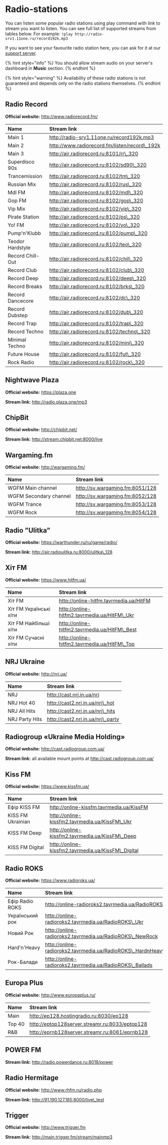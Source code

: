 # Radio-stations

You can listen some popular radio stations using play command with link to stream you want to listen. You can see full list of supported streams from tables below. For example: `!play http://radio-srv1.11one.ru/record192k.mp3`

If you want to see your favourite radio station here, you can ask for it at our [support server](https://discord.gg/EdWspu3).

{% hint style="info" %}
 You should allow stream audio on your server's dashboard in **Music** section.
{% endhint %}

{% hint style="warning" %}
Availability of these radio stations is not guaranteed and depends only on the radio stations themselves.
{% endhint %}

## Radio Record

**Official website:** [http://www.radiorecord.fm/ ](http://www.radiorecord.fm/)

| Name | Stream link |
| :--- | :--- |
| Main 1 | [http://radio-srv1.11one.ru/record192k.mp3 ](http://radio-srv1.11one.ru/record192k.mp3) |
| Main 2 | [http://www.radiorecord.fm/listen/record\_192k ](http://www.radiorecord.fm/listen/record_192k) |
| Main 3 | [http://air.radiorecord.ru:8101/rr\_320 ](http://air.radiorecord.ru:8101/rr_320) |
| Superdisco 90s | [http://air.radiorecord.ru:8102/sd90\_320 ](http://air.radiorecord.ru:8102/sd90_320) |
| Trancemission | [http://air.radiorecord.ru:8102/tm\_320 ](http://air.radiorecord.ru:8102/tm_320) |
| Russian Mix | [http://air.radiorecord.ru:8102/rus\_320 ](http://air.radiorecord.ru:8102/rus_320) |
| Mdl FM | [http://air.radiorecord.ru:8102/mdl\_320 ](http://air.radiorecord.ru:8102/mdl_320) |
| Gop FM | [http://air.radiorecord.ru:8102/gop\_320 ](http://air.radiorecord.ru:8102/gop_320) |
| Vip Mix | [http://air.radiorecord.ru:8102/vip\_320 ](http://air.radiorecord.ru:8102/vip_320) |
| Pirate Station | [http://air.radiorecord.ru:8102/ps\_320 ](http://air.radiorecord.ru:8102/ps_320) |
| Yo! FM | [http://air.radiorecord.ru:8102/yo\_320 ](http://air.radiorecord.ru:8102/yo_320) |
| Pump'n'Klubb | [http://air.radiorecord.ru:8102/pump\_320 ](http://air.radiorecord.ru:8102/pump_320) |
| Teodor Hardstyle | [http://air.radiorecord.ru:8102/teo\_320 ](http://air.radiorecord.ru:8102/teo_320) |
| Record Chill-Out | [http://air.radiorecord.ru:8102/chil\_320 ](http://air.radiorecord.ru:8102/chil_320) |
| Record Club | [http://air.radiorecord.ru:8102/club\_320 ](http://air.radiorecord.ru:8102/club_320) |
| Record Deep | [http://air.radiorecord.ru:8102/deep\_320 ](http://air.radiorecord.ru:8102/deep_320) |
| Record Breaks | [http://air.radiorecord.ru:8102/brks\_320 ](http://air.radiorecord.ru:8102/brks_320) |
| Record Dancecore | [http://air.radiorecord.ru:8102/dc\_320 ](http://air.radiorecord.ru:8102/dc_320) |
| Record Dubstep | [http://air.radiorecord.ru:8102/dub\_320 ](http://air.radiorecord.ru:8102/dub_320) |
| Record Trap | [http://air.radiorecord.ru:8102/trap\_320 ](http://air.radiorecord.ru:8102/trap_320) |
| Record Techno | [http://air.radiorecord.ru:8102/techno\_320 ](http://air.radiorecord.ru:8102/techno_320) |
| Minimal Techno | [http://air.radiorecord.ru:8102/mini\_320 ](http://air.radiorecord.ru:8102/mini_320) |
| Future House | [http://air.radiorecord.ru:8102/fut\_320 ](http://air.radiorecord.ru:8102/fut_320) |
| Rock Radio | [http://air.radiorecord.ru:8102/rock\_320 ](http://air.radiorecord.ru:8102/rock_320) |

## Nightwave Plaza

**Official website:** [https://plaza.one ](https://plaza.one/)

**Stream link:** [http://radio.plaza.one/mp3 ](http://radio.plaza.one/mp3)

## ChipBit

**Official website:** [http://chipbit.net/ ](http://chipbit.net/)

**Stream link:** [http://stream.chipbit.net:8000/live ](http://stream.chipbit.net:8000/live)

## Wargaming.fm

**Official website:** [http://wargaming.fm/ ](http://wargaming.fm/)

| Name | Stream link |
| :--- | :--- |
| WGFM Main channel | [http://sv.wargaming.fm:8051/128 ](http://sv.wargaming.fm:8051/128) |
| WGFM Secondary channel | [http://sv.wargaming.fm:8052/128 ](http://sv.wargaming.fm:8052/128) |
| WGFM Trance | [http://sv.wargaming.fm:8053/128 ](http://sv.wargaming.fm:8053/128) |
| WGFM Rock | [http://sv.wargaming.fm:8054/128 ](http://sv.wargaming.fm:8054/128) |

## Radio "Ulitka"

**Official website:** [https://warthunder.ru/ru/game/radio/ ](https://warthunder.ru/ru/game/radio/)

**Stream link:** [http://air.radioulitka.ru:8000/ulitka\_128 ](http://air.radioulitka.ru:8000/ulitka_128)

## Xiт FM

**Official website:** [https://www.hitfm.ua/ ](https://www.hitfm.ua/)

| Name | Stream link |
| :--- | :--- |
| Хіт FM | [http://online-hitfm.tavrmedia.ua/HitFM ](http://online-hitfm.tavrmedia.ua/HitFM) |
| Хіт FM Українські хіти | [http://online-hitfm2.tavrmedia.ua/HitFM\_Ukr ](http://online-hitfm2.tavrmedia.ua/HitFM_Ukr) |
| Хіт FM Найбільші хіти | [http://online-hitfm2.tavrmedia.ua/HitFM\_Best ](http://online-hitfm2.tavrmedia.ua/HitFM_Best) |
| Хіт FM Сучасні хіти | [http://online-hitfm2.tavrmedia.ua/HitFM\_Top ](http://online-hitfm2.tavrmedia.ua/HitFM_Top) |

## NRJ Ukraine

**Official website:** [http://nrj.ua/ ](http://nrj.ua/)

| Name | Stream link |
| :--- | :--- |
| NRJ | [http://cast.nrj.in.ua/nrj ](http://cast.nrj.in.ua/nrj) |
| NRJ Hot 40 | [http://cast2.nrj.in.ua/nrj\_hot ](http://cast2.nrj.in.ua/nrj_hot) |
| NRJ All Hits | [http://cast2.nrj.in.ua/nrj\_hits ](http://cast2.nrj.in.ua/nrj_hits) |
| NRJ Party Hits | [http://cast2.nrj.in.ua/nrj\_party ](http://cast2.nrj.in.ua/nrj_party) |

## Radiogroup «Ukraine Media Holding»

**Official website:** [http://cast.radiogroup.com.ua/ ](http://cast.radiogroup.com.ua/)

**Stream link:** all available mount points at [http://cast.radiogroup.com.ua/ ](http://cast.radiogroup.com.ua/)

## Kiss FM

**Official website:** [https://www.kissfm.ua/ ](https://www.kissfm.ua/)

| Name | Stream link |
| :--- | :--- |
| Ефір KISS FM | [http://online-kissfm.tavrmedia.ua/KissFM ](http://online-kissfm.tavrmedia.ua/KissFM) |
| KISS FM Ukrainian | [http://online-kissfm2.tavrmedia.ua/KissFM\_Ukr ](http://online-kissfm2.tavrmedia.ua/KissFM_Ukr) |
| KISS FM Deep | [http://online-kissfm2.tavrmedia.ua/KissFM\_Deep ](http://online-kissfm2.tavrmedia.ua/KissFM_Deep) |
| KISS FM Digital | [http://online-kissfm2.tavrmedia.ua/KissFM\_Digital ](http://online-kissfm2.tavrmedia.ua/KissFM_Digital) |

## Radio ROKS

**Official website:** [https://www.radioroks.ua/ ](https://www.radioroks.ua/)

| Name | Stream link |
| :--- | :--- |
| Ефір Radio ROKS | [http://online-radioroks2.tavrmedia.ua/RadioROKS ](http://online-radioroks2.tavrmedia.ua/RadioROKS) |
| Український рок | [http://online-radioroks2.tavrmedia.ua/RadioROKS\_Ukr ](http://online-radioroks2.tavrmedia.ua/RadioROKS_Ukr) |
| Новий Рок | [http://online-radioroks2.tavrmedia.ua/RadioROKS\_NewRock ](http://online-radioroks2.tavrmedia.ua/RadioROKS_NewRock) |
| Hard'n'Heavy | [http://online-radioroks2.tavrmedia.ua/RadioROKS\_HardnHeavy ](http://online-radioroks2.tavrmedia.ua/RadioROKS_HardnHeavy) |
| Рок-Балади | [http://online-radioroks2.tavrmedia.ua/RadioROKS\_Ballads ](http://online-radioroks2.tavrmedia.ua/RadioROKS_Ballads) |

## Europa Plus

**Official website:** [http://www.europaplus.ru/ ](http://www.europaplus.ru/)

| Name | Stream link |
| :--- | :--- |
| Main | [http://ep128.hostingradio.ru:8030/ep128 ](http://ep128.hostingradio.ru:8030/ep128) |
| Top 40 | [http://eptop128server.streamr.ru:8033/eptop128 ](http://eptop128server.streamr.ru:8033/eptop128) |
| R&B | [http://eprnb128server.streamr.ru:8061/eprnb128 ](http://eprnb128server.streamr.ru:8061/eprnb128) |

## POWER FM

**Stream link:** [http://radio.powerdance.ru:8018/power ](http://radio.powerdance.ru:8018/power)

## Radio Hermitage

**Official website:** [http://www.rhfm.ru/radio.php ](http://www.rhfm.ru/radio.php)

**Stream link:** [http://91.190.127.185:8000/live\_test ](http://91.190.127.185:8000/live_test)

## Trigger

**Official website:** [http://www.trigger.fm ](http://www.trigger.fm/)

**Stream link:** [http://main.trigger.fm/stream/mainmp3 ](http://main.trigger.fm/stream/mainmp3)


